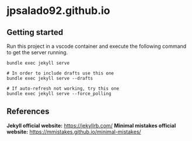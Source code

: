 # jpsalado92.github.io

## Getting started

Run this project in a vscode container and execute the following command to get the server running.

```
bundle exec jekyll serve

# In order to include drafts use this one
bundle exec jekyll serve --drafts

# If auto-refresh not working, try this one
bundle exec jekyll serve --force_polling
```

## References

**Jekyll official website:** https://jekyllrb.com/
**Minimal mistakes official website:** https://mmistakes.github.io/minimal-mistakes/
